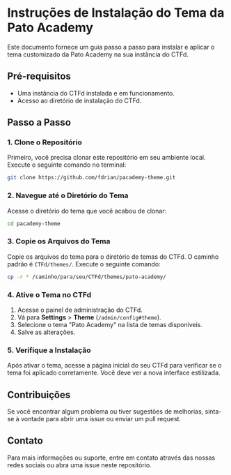 # Instruções de Instalação do Tema da Pato Academy

Este documento fornece um guia passo a passo para instalar e aplicar o tema customizado da Pato Academy na sua instância do CTFd.

## Pré-requisitos

- Uma instância do CTFd instalada e em funcionamento.
- Acesso ao diretório de instalação do CTFd.

## Passo a Passo

### 1. Clone o Repositório

Primeiro, você precisa clonar este repositório em seu ambiente local. Execute o seguinte comando no terminal:

```bash
git clone https://github.com/fdrian/pacademy-theme.git
```

### 2. Navegue até o Diretório do Tema

Acesse o diretório do tema que você acabou de clonar:

```bash
cd pacademy-theme
```

### 3. Copie os Arquivos do Tema

Copie os arquivos do tema para o diretório de temas do CTFd. O caminho padrão é `CTFd/themes/`. Execute o seguinte comando:

```bash
cp -r * /caminho/para/seu/CTFd/themes/pato-academy/
```

### 4. Ative o Tema no CTFd

1. Acesse o painel de administração do CTFd.
2. Vá para **Settings** > **Theme** (`/admin/config#theme`).
3. Selecione o tema "Pato Academy" na lista de temas disponíveis.
4. Salve as alterações.

### 5. Verifique a Instalação

Após ativar o tema, acesse a página inicial do seu CTFd para verificar se o tema foi aplicado corretamente. Você deve ver a nova interface estilizada.

## Contribuições

Se você encontrar algum problema ou tiver sugestões de melhorias, sinta-se à vontade para abrir uma issue ou enviar um pull request.

## Contato

Para mais informações ou suporte, entre em contato através das nossas redes sociais ou abra uma issue neste repositório.
